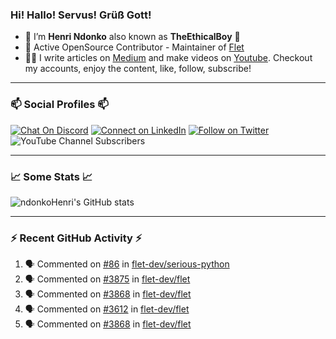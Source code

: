 ### Hi! Hallo! Servus! Grüß Gott!

- 🙂  I’m **Henri Ndonko** also known as **TheEthicalBoy** 👾
- 🚀  Active OpenSource Contributor - Maintainer of [Flet](https://github.com/flet-dev/flet) 
- 👨‍🏫  I write articles on [Medium](https://ndonkohenri.medium.com/) and make videos on [Youtube](https://youtube.com/@ndonkoHenri). Checkout my accounts, enjoy the content, like, follow, subscribe!

---

### 📫 Social Profiles 📫

[![Chat On Discord](https://img.shields.io/badge/--discord?label=Username=the_ethical_boy&logo=Discord&style=social)](https://github.com/ndonkoHenri) 
[![Connect on LinkedIn](https://img.shields.io/badge/--linkedin?label=LinkedIn&logo=LinkedIn&style=social)](https://www.linkedin.com/in/ndonkohenri) 
[![Follow on Twitter](https://img.shields.io/badge/--twitter?label=Twitter&logo=Twitter&style=social)](https://twitter.com/ndonkoHenri)
![YouTube Channel Subscribers](https://img.shields.io/youtube/channel/subscribers/UC2j9sVx0O7M8CebjMtyCuNQ?style=social&label=Youtube&link=https%3A%2F%2Fyoutube.com%2F%40ndonkoHenri)

---

### 📈 Some Stats 📈

<!-- <a href="https://github.com/ndonkoHenri">
<img src="https://github.com/ndonkoHenri/github-stats/blob/master/generated/overview.svg#gh-dark-mode-only" />
<img src="https://github.com/ndonkoHenri/github-stats/blob/master/generated/languages.svg#gh-dark-mode-only" />
<img src="https://github.com/ndonkoHenri/github-stats/blob/master/generated/overview.svg#gh-light-mode-only" />
<img src="https://github.com/ndonkoHenri/github-stats/blob/master/generated/languages.svg#gh-light-mode-only" />
</a> -->

<!-- ![ndonkoHenri's GitHub stats](https://github-readme-stats.vercel.app/api?username=ndonkoHenri&show_icons=true) -->

![ndonkoHenri's GitHub stats](https://github-readme-stats.vercel.app/api?username=ndonkoHenri&theme=tokyonight&show_icons=true&title_color=fff&text_color=fff)

<!-- [![Top Langs](https://github-readme-stats.vercel.app/api/top-langs/?username=ndonkoHenri)](https://github.com/ndonkoHenri/github-readme-stats) -->

---

### :zap: Recent GitHub Activity :zap:

<!--START_SECTION:activity-->
1. 🗣 Commented on [#86](https://github.com/flet-dev/serious-python/issues/86#issuecomment-2312258598) in [flet-dev/serious-python](https://github.com/flet-dev/serious-python)
2. 🗣 Commented on [#3875](https://github.com/flet-dev/flet/pull/3875#issuecomment-2311311736) in [flet-dev/flet](https://github.com/flet-dev/flet)
3. 🗣 Commented on [#3868](https://github.com/flet-dev/flet/issues/3868#issuecomment-2311309642) in [flet-dev/flet](https://github.com/flet-dev/flet)
4. 🗣 Commented on [#3612](https://github.com/flet-dev/flet/issues/3612#issuecomment-2311307902) in [flet-dev/flet](https://github.com/flet-dev/flet)
5. 🗣 Commented on [#3868](https://github.com/flet-dev/flet/issues/3868#issuecomment-2309716809) in [flet-dev/flet](https://github.com/flet-dev/flet)
<!--END_SECTION:activity-->

